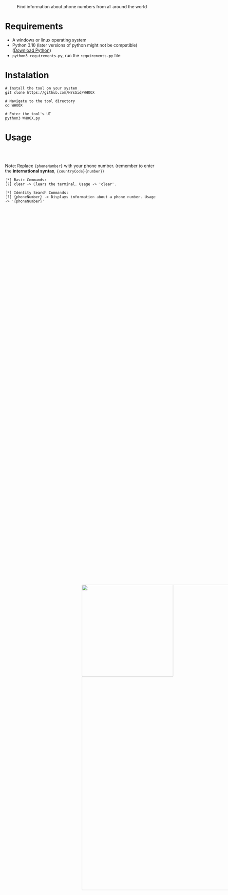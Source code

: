 <p align=center>
  <br>
  <img style="position: absolute; top: 50%; left: 50%;" src="https://cdn.discordapp.com/attachments/1135313792696324197/1154427915711287376/OIG_2.jpg" width="300">
  <br>
  <span>Find information about phone numbers from all around the world </span>
  <br>
</p>

# Requirements
- A windows or linux operating system
- Python 3.10 (later versions of python might not be compatible)([Download Python](https://www.python.org/downloads/))
- `python3 requirements.py`, run the `requirements.py` file

# Instalation
```
# Install the tool on your system
git clone https://github.com/HrsSid/WHOOX

# Navigate to the tool directory
cd WHOOX

# Enter the tool's UI
python3 WHOOX.py
```

# Usage
<p align=center>
  <br>
  <img style="position: absolute; top: 50%; left: 50%;" src="https://github.com/HrsSid/WHOOX/assets/105165515/84e18570-6d8c-4621-bbce-29073ba6ad3a" width="1000">
  <br>
</p>

Note: Replace `{phoneNumber}` with your phone number. (remember to enter the **international syntax**, `{countryCode}{number}`)
```
[*] Basic Commands:
[?] clear -> Clears the terminal. Usage -> 'clear'.

[*] Identity Search Commands:
[?] {phoneNumber} -> Displays information about a phone number. Usage -> '{phoneNumber}'
```
